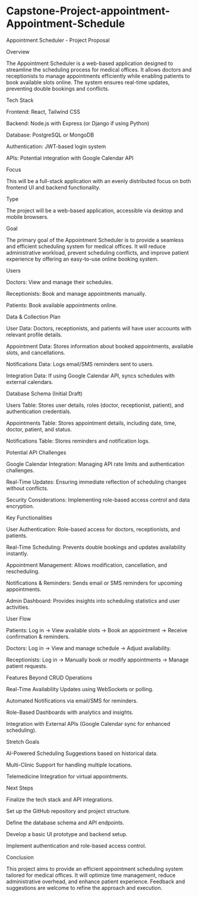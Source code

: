 # Capstone-Project-appointment-Appointment-Schedule
Appointment Scheduler - Project Proposal

Overview

The Appointment Scheduler is a web-based application designed to streamline the scheduling process for medical offices. It allows doctors and receptionists to manage appointments efficiently while enabling patients to book available slots online. The system ensures real-time updates, preventing double bookings and conflicts.

Tech Stack

Frontend: React, Tailwind CSS

Backend: Node.js with Express (or Django if using Python)

Database: PostgreSQL or MongoDB

Authentication: JWT-based login system

APIs: Potential integration with Google Calendar API

Focus

This will be a full-stack application with an evenly distributed focus on both frontend UI and backend functionality.

Type

The project will be a web-based application, accessible via desktop and mobile browsers.

Goal

The primary goal of the Appointment Scheduler is to provide a seamless and efficient scheduling system for medical offices. It will reduce administrative workload, prevent scheduling conflicts, and improve patient experience by offering an easy-to-use online booking system.

Users

Doctors: View and manage their schedules.

Receptionists: Book and manage appointments manually.

Patients: Book available appointments online.

Data & Collection Plan

User Data: Doctors, receptionists, and patients will have user accounts with relevant profile details.

Appointment Data: Stores information about booked appointments, available slots, and cancellations.

Notifications Data: Logs email/SMS reminders sent to users.

Integration Data: If using Google Calendar API, syncs schedules with external calendars.

Database Schema (Initial Draft)

Users Table: Stores user details, roles (doctor, receptionist, patient), and authentication credentials.

Appointments Table: Stores appointment details, including date, time, doctor, patient, and status.

Notifications Table: Stores reminders and notification logs.

Potential API Challenges

Google Calendar Integration: Managing API rate limits and authentication challenges.

Real-Time Updates: Ensuring immediate reflection of scheduling changes without conflicts.

Security Considerations: Implementing role-based access control and data encryption.

Key Functionalities

User Authentication: Role-based access for doctors, receptionists, and patients.

Real-Time Scheduling: Prevents double bookings and updates availability instantly.

Appointment Management: Allows modification, cancellation, and rescheduling.

Notifications & Reminders: Sends email or SMS reminders for upcoming appointments.

Admin Dashboard: Provides insights into scheduling statistics and user activities.

User Flow

Patients: Log in → View available slots → Book an appointment → Receive confirmation & reminders.

Doctors: Log in → View and manage schedule → Adjust availability.

Receptionists: Log in → Manually book or modify appointments → Manage patient requests.

Features Beyond CRUD Operations

Real-Time Availability Updates using WebSockets or polling.

Automated Notifications via email/SMS for reminders.

Role-Based Dashboards with analytics and insights.

Integration with External APIs (Google Calendar sync for enhanced scheduling).

Stretch Goals

AI-Powered Scheduling Suggestions based on historical data.

Multi-Clinic Support for handling multiple locations.

Telemedicine Integration for virtual appointments.

Next Steps

Finalize the tech stack and API integrations.

Set up the GitHub repository and project structure.

Define the database schema and API endpoints.

Develop a basic UI prototype and backend setup.

Implement authentication and role-based access control.

Conclusion

This project aims to provide an efficient appointment scheduling system tailored for medical offices. It will optimize time management, reduce administrative overhead, and enhance patient experience. Feedback and suggestions are welcome to refine the approach and execution.

